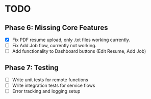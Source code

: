 # TODO

## Phase 6: Missing Core Features

- [x] Fix PDF resume upload, only .txt files working currently.
- [ ] Fix Add Job flow, currently not working.
- [ ] Add functionality to Dashboard buttons (Edit Resume, Add Job)

## Phase 7: Testing

- [ ] Write unit tests for remote functions
- [ ] Write integration tests for service flows
- [ ] Error tracking and logging setup
